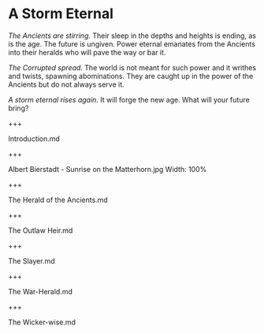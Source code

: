 # A Storm Eternal

*The Ancients are stirring.* Their sleep in the depths and
heights is ending, as is the age. The future is ungiven.
Power eternal emanates from the Ancients into their
heralds who will pave the way or bar it.

*The Corrupted spread.* The world is not meant for such
power and it writhes and twists, spawning abominations.
They are caught up in the power of the Ancients but do not
always serve it.

*A storm eternal rises again.* It will forge the new age. What
will your future bring?

+++

Introduction.md

+++

Albert Bierstadt - Sunrise on the Matterhorn.jpg
Width: 100%

+++

The Herald of the Ancients.md

+++

The Outlaw Heir.md

+++

The Slayer.md

+++

The War-Herald.md

+++

The Wicker-wise.md